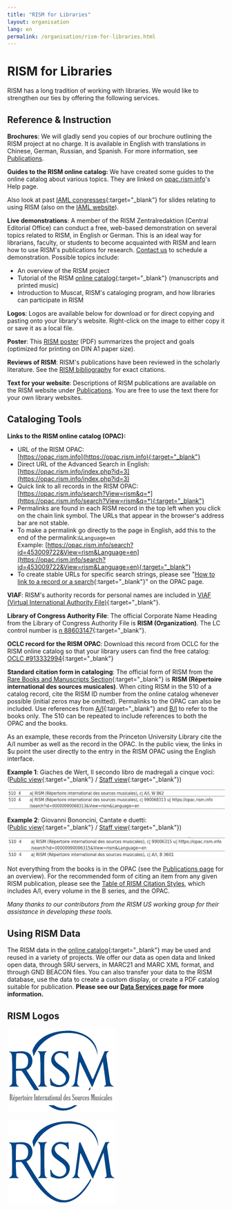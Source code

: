 ```yaml
---
title: "RISM for Libraries"
layout: organisation
lang: en
permalink: /organisation/rism-for-libraries.html
---
```


# RISM for Libraries

RISM has a long tradition of working with libraries. We would like to strengthen our ties by offering the following services.

## Reference & Instruction

**Brochures**: We will gladly send you copies of our brochure outlining the RISM project at no charge. It is available in English with translations in Chinese, German, Russian, and Spanish. For more information, see [Publications](/publications/brochures.html).

**Guides to the RISM online catalog:** We have created some guides to the online catalog about various topics. They are linked on [opac.rism.info](http://opac.rism.info)'s Help page.

Also look at past [IAML congresses](/publications/iaml-congresses.html){:target="_blank"} for slides relating to using RISM (also on the [IAML website](http://www.iaml.info/r-projects)).

**Live demonstrations**: A member of the RISM Zentralredaktion (Central Editorial Office) can conduct a free, web-based demonstration on several topics related to RISM, in English or German. This is an ideal way for librarians, faculty, or students to become acquainted with RISM and learn how to use RISM's publications for research. [Contact us](mailto:contact@rism.info "Opens window for sending email") to schedule a demonstration. Possible topics include:

* An overview of the RISM project
* Tutorial of the RISM [online catalog](https://opac.rism.info/){:target="_blank"} (manuscripts and printed music)
* Introduction to Muscat, RISM's cataloging program, and how libraries can participate in RISM

**Logos**: Logos are available below for download or for direct copying and pasting onto your library's website. Right-click on the image to either copy it or save it as a local file.

**Poster**: This [RISM poster]( /organisation/2019_RISM_poster_web_A1.pdf) (PDF) summarizes the project and goals (optimized for printing on DIN A1 paper size).

**Reviews of RISM**: RISM's publications have been reviewed in the scholarly literature. See the [RISM bibliography](/publications/bibliography.html) for exact citations.

**Text for your website**: Descriptions of RISM publications are available on the RISM website under [Publications](/publications.html). You are free to use the text there for your own library websites.

## Cataloging Tools

**Links to the RISM online catalog (OPAC):**

* URL of the RISM OPAC:  
[https://opac.rism.info](https://opac.rism.info){:target="_blank"}
* Direct URL of the Advanced Search in English:  
[https://opac.rism.info/index.php?id=3](https://opac.rism.info/index.php?id=3)
* Quick link to all records in the RISM OPAC:  
[https://opac.rism.info/search?View=rism&q=*](https://opac.rism.info/search?View=rism&q=*){:target="_blank"}
* Permalinks are found in each RISM record in the top left when you click on the chain link symbol. The URLs that appear in the browser's address bar are not stable.
* To make a permalink go directly to the page in English, add this to the end of the permalink:`&Language=en`  
Example: [https://opac.rism.info/search?id=453009722&View=rism&Language=en](https://opac.rism.info/search?id=453009722&View=rism&Language=en){:target="_blank"}
* To create stable URLs for specific search strings, please see "[How to link to a record or a search](https://opac.rism.info/index.php?id=8&L=0#c49){:target="_blank"}" on the OPAC page.

**VIAF**: RISM's authority records for personal names are included in [VIAF (Virtual International Authority File)](http://www.viaf.org/){:target="_blank"}.

**Library of Congress Authority File**: The official Corporate Name Heading from the Library of Congress Authority File is **RISM (Organization)**. The LC control number is [n 88603147](https://lccn.loc.gov/n88603147){:target="_blank"}.

**OCLC record for the RISM OPAC**: Download this record from OCLC for the RISM online catalog so that your library users can find the free catalog: [OCLC #913332994](http://www.worldcat.org/oclc/913332994){:target="_blank"}

**Standard citation form in cataloging**: The official form of RISM from the [Rare Books and Manuscripts Section](https://rbms.info/scf/?scf_entries=rism-repertoire-international-des-sources-musicales){:target="_blank"} is **RISM (Répertoire international des sources musicales)**. When citing RISM in the 510 of a catalog record, cite the RISM ID number from the online catalog whenever possible (initial zeros may be omitted). Permalinks to the OPAC can also be included. Use references from [A/I](/publications.html#c36){:target="_blank"} and [B/I](/publications.html#c2619) to refer to the books only. The 510 can be repeated to include references to both the OPAC and the books.

As an example, these records from the Princeton University Library cite the A/I number as well as the record in the OPAC. In the public view, the links in $u point the user directly to the entry in the RISM OPAC using the English interface.

**Example 1**: Giaches de Wert, Il secondo libro de madregali a cinque voci:  
([Public view](https://catalog.princeton.edu/catalog/10096131){:target="_blank"} / [Staff view](https://catalog.princeton.edu/catalog/10096131/staff_view){:target="_blank"})

![csm_510_w862_princeton](/images/organisation/csm_510_w862_princeton.jpg)

**Example 2**: Giovanni Bononcini, Cantate e duetti:  
([Public view](https://catalog.princeton.edu/catalog/1751797){:target="_blank"} / [Staff view](https://catalog.princeton.edu/catalog/1751797/staff_view){:target="_blank"})

![csm_510_b3601_princeton](/images/organisation/csm_510_b3601_princeton.jpg)

Not everything from the books is in the OPAC (see the [Publications page](/publications.html) for an overview). For the recommended form of citing an item from any given RISM publication, please see the [Table of RISM Citation Styles]( /organisation/RISM_Citation_Styles_2019_06.pdf), which includes A/I, every volume in the B series, and the OPAC.

*Many thanks to our contributors from the RISM US working group for their assistance in developing these tools.*

## Using RISM Data

The RISM data in the [online catalog](http://opac.rism.info/){:target="_blank"} may be used and reused in a variety of projects. We offer our data as open data and linked open data, through SRU servers, in MARC21 and MARC XML format, and through GND BEACON files. You can also transfer your data to the RISM database, use the data to create a custom display, or create a PDF catalog suitable for publication. **Please see our [Data Services page](/community/development/data-services.html#c2671) for more information.**

## RISM Logos

![rism-logo-with-text](/images/organisation/rism-logo-with-text.png)

![rism-logo](/images/organisation/rism-logo.png)